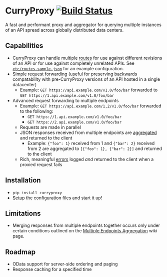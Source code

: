 CurryProxy [![Build Status](https://travis-ci.org/rackerlabs/curryproxy.png)](https://travis-ci.org/rackerlabs/curryproxy)
==========
A fast and performant proxy and aggregator for querying multiple instances of an API spread across globally distributed data centers.

Capabilities
------------
- CurryProxy can handle multiple [routes](https://github.com/rackerlabs/curryproxy/wiki/Routes) for use against different revisions of an API or for use against completely unrelated APIs. See [`etc/routes.sample.json`](https://github.com/rackerlabs/curryproxy/blob/master/etc/routes.sample.json) for an example configuration.
- Simple request forwarding (useful for preserving backwards compatability with pre-CurryProxy versions of an API hosted in a single datacenter)
    - Example: `GET https://api.example.com/v1.0/foo/bar` forwarded to `GET https://1.api.example.com/v1.0/foo/bar`
- Advanced request forwarding to multiple endpoints
    - Example: `GET https://api.example.com/1,2/v1.0/foo/bar` forwarded to the following:
        - `GET https://1.api.example.com/v1.0/foo/bar`
        - `GET https://2.api.example.com/v1.0/foo/bar`
    - Requests are made in parallel
    - JSON responses received from multiple endpoints are [aggregated](https://github.com/rackerlabs/curryproxy/wiki/Multiple-Endpoints-Aggregation) and returned to the client
        - Example: `{"foo": 1}` received from 1 and `{"bar": 2}` received from 2 are aggregated to `[{"foo": 1}, {"bar": 2}]` and returned to the client
    - Rich, meaningful [errors](https://github.com/rackerlabs/curryproxy/wiki/Multiple-Endpoints-Aggregation#error-handling) logged *and* returned to the client when a proxied request fails

Installation
------------
- `pip install curryproxy`
- [Setup](https://github.com/rackerlabs/curryproxy/wiki/Setup) the configuration files and start it up!

Limitations
-----------
- Merging responses from multiple endpoints together occurs only under certain conditions outlined on the [Multiple Endpoints Aggregation](https://github.com/rackerlabs/curryproxy/wiki/Multiple-Endpoints-Aggregation) wiki page.

Roadmap
-------
- OData support for server-side ordering and paging
- Response caching for a specified time

